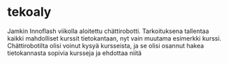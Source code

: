 # tekoaly
Jamkin Innoflash viikolla aloitettu chättirobotti. Tarkoituksena tallentaa kaikki mahdolliset kurssit tietokantaan, nyt vain muutama esimerkki kurssi. Chättirobotilta olisi voinut kysyä kursseista, ja se olisi osannut hakea tietokannasta sopivia kursseja ja ehdottaa niitä
